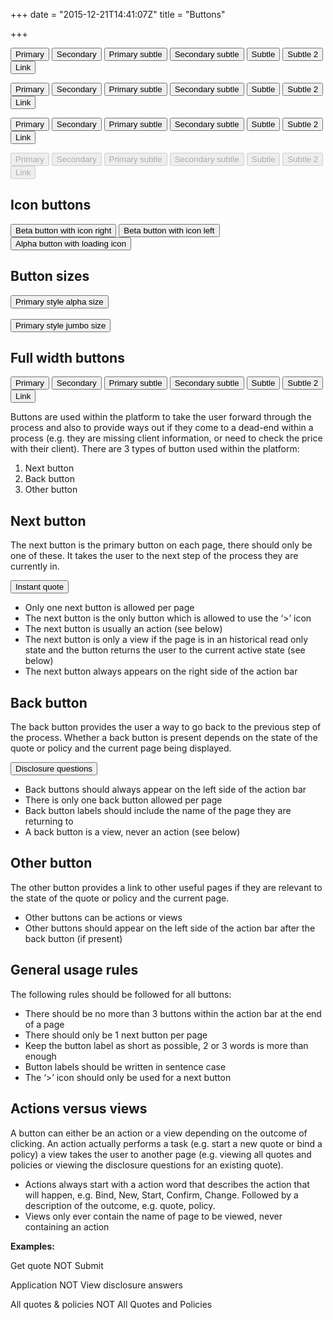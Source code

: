+++
date = "2015-12-21T14:41:07Z"
title = "Buttons"

+++

<button class="button-style-primary button--size-alpha">Primary</button>
<button class="button-style-secondary button--size-alpha">Secondary</button>
<button class="button-style-primary-subtle button--size-alpha">Primary subtle</button>
<button class="button-style-secondary-subtle button--size-alpha">Secondary subtle</button>
<button class="button-style-subtle button--size-alpha">Subtle</button>
<button class="button-style-subtle-2 button--size-alpha">Subtle 2</button>
<button class="button-style-link button--size-alpha">Link</button>

<button class="button-style-primary button--size-alpha hover">Primary</button>
<button class="button-style-secondary button--size-alpha hover">Secondary</button>
<button class="button-style-primary-subtle button--size-alpha hover">Primary subtle</button>
<button class="button-style-secondary-subtle button--size-alpha hover">Secondary subtle</button>
<button class="button-style-subtle button--size-alpha hover">Subtle</button>
<button class="button-style-subtle-2 button--size-alpha hover">Subtle 2</button>
<button class="button-style-link button--size-alpha hover">Link</button>

<button class="button-style-primary button--size-alpha active">Primary</button>
<button class="button-style-secondary button--size-alpha active">Secondary</button>
<button class="button-style-primary-subtle button--size-alpha active">Primary subtle</button>
<button class="button-style-secondary-subtle button--size-alpha active">Secondary subtle</button>
<button class="button-style-subtle button--size-alpha active">Subtle</button>
<button class="button-style-subtle-2 button--size-alpha active">Subtle 2</button>
<button class="button-style-link button--size-alpha active">Link</button>

<button class="button-style-primary button--size-alpha" disabled="">Primary</button>
<button class="button-style-secondary button--size-alpha" disabled="">Secondary</button>
<button class="button-style-primary-subtle button--size-alpha" disabled="">Primary subtle</button>
<button class="button-style-secondary-subtle button--size-alpha" disabled="">Secondary subtle</button>
<button class="button-style-subtle button--size-alpha disabled" disabled="">Subtle</button>
<button class="button-style-subtle-2 button--size-alpha" disabled="">Subtle 2</button>
<button class="button-style-link button--size-alpha" disabled="">Link</button>

<h2>Icon buttons</h2>

<button class="button-style-secondary button--size-alpha button--icon-right">Beta button with icon right<i class="icon-cross"></i></button>
<button class="button-style-secondary button--size-alpha button--icon-left"><i class="icon-cross"></i>Beta button with icon left</button>
<button class="button-style-secondary button--size-alpha button--icon-right button--icon-loading active">Alpha button with loading icon<i class="icon-cross"></i></button>


<h2>Button sizes</h2>

<button class="button-style-primary button--size-alpha">Primary style alpha size</button><br /><br />
<button class="button-style-primary button--size-jumbo">Primary style jumbo size</button>

<h2>Full width buttons</h2>

<p>
<button class="button-style-primary button-style-primary--block button--size-alpha">Primary</button>
<button class="button-style-secondary button-style-secondary--block button--size-alpha">Secondary</button>
<button class="button-style-primary-subtle button-style-primary-subtle--block button--size-alpha">Primary subtle</button>
<button class="button-style-secondary-subtle button-style-secondary-subtle--block button--size-alpha">Secondary subtle</button>
<button class="button-style-subtle button-style-subtle--block button--size-alpha">Subtle</button>
<button class="button-style-subtle-2 button-style-subtle-2--block button--size-alpha">Subtle 2</button>
<button class="button-style-link button-style-link--block button--size-alpha">Link</button>
</p>

<p>Buttons are used within the platform to take the user forward through the process and also to provide ways out if they come to a dead-end within a process (e.g. they are missing client information, or need to check the price with their client). There are 3 types of button used within the platform:</p>
<ol>
<li>Next button</li>
<li>Back button</li>
<li>Other button</li>
</ol>
<h2>Next button</h2>
<p>The next button is the primary button on each page, there should only be one of these. It takes the user to the next step of the process they are currently in.</p>
<div class="split-actions">
<button class="button-style-secondary button--size-alpha button--icon-right last-action">Instant quote<i class="icon-angle-right"></i></button>
</div>
<ul>
<li>Only one next button is allowed per page</li>
<li>The next button is the only button which is allowed to use the ‘&gt;’ icon</li>
<li>The next button is usually an action (see below)</li>
<li>The next button is only a view if the page is in an historical read only state and the button returns the user to the current active state (see below)</li>
<li>The next button always appears on the right side of the action bar</li>
</ul>
<h2>Back button</h2>
<p>The back button provides the user a way to go back to the previous step of the process. Whether a back button is present depends on the state of the quote or policy and the current page being displayed.</p>
<div class="split-actions">
<button class="button-style-secondary button--size-alpha button--icon-left first-action"><i class="icon-angle-left"></i>Disclosure questions</button>
</div>
<ul>
<li>Back buttons should always appear on the left side of the action bar</li>
<li>There is only one back button allowed per page</li>
<li>Back button labels should include the name of the page they are returning to</li>
<li>A back button is a view, never an action (see below)</li>
</ul>
<h2>Other button</h2>
<p>The other button provides a link to other useful pages if they are relevant to the state of the quote or policy and the current page.</p>
<ul>
<li>Other buttons can be actions or views</li>
<li>Other buttons should appear on the left side of the action bar after the back button (if present)</li>
</ul>
<h2>General usage rules</h2>
<p>The following rules should be followed for all buttons:</p>
<ul>
<li>There should be no more than 3 buttons within the action bar at the end of a page</li>
<li>There should only be 1 next button per page</li>
<li>Keep the button label as short as possible, 2 or 3 words is more than enough</li>
<li>Button labels should be written in sentence case</li>
<li>The ‘&gt;’ icon should only be used for a next button</li>
</ul>
<h2>Actions versus views</h2>
<p>A button can either be an action or a view depending on the outcome of clicking. An action actually performs a task (e.g. start a new quote or bind a policy) a view takes the user to another page (e.g. viewing all quotes and policies or viewing the disclosure questions for an existing quote).</p>
<ul>
<li>Actions always start with a action word that describes the action that will happen, e.g. Bind, New, Start, Confirm, Change. Followed by a description of the outcome, e.g. quote, policy.</li>
<li>Views only ever contain the name of page to be viewed, never containing an action</li>
</ul>
<p><strong>Examples:</strong></p>
<p>Get quote NOT Submit</p>
<p>Application NOT View disclosure answers</p>
<p>All quotes &amp; policies NOT All Quotes and Policies</p>


